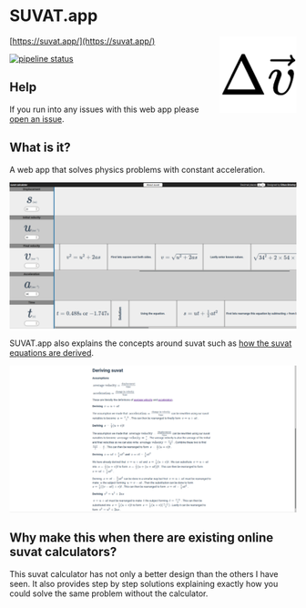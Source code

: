 # SUVAT.app

<img align="right" width="135" src="src/assets/logo.png">

[https://suvat.app/](https://suvat.app/)

[![pipeline status](https://github.com/eopb/SUVAT.app/actions/workflows/node.js.yml/badge.svg)](https://github.com/eopb/SUVAT.app/actions)

## Help

If you run into any issues with this web app please [open an issue](https://github.com/eopb/SUVAT.app/issues/new/choose).

## What is it?

A web app that solves physics problems with constant acceleration.

![](screenshot.png)

SUVAT.app also explains the concepts around suvat such as [how the suvat equations are derived](https://suvat.app/about.html#deriving).

![](screenshotabout.png)

## Why make this when there are existing online suvat calculators?

This suvat calculator has not only a better design than the others I have seen. It also provides step by step solutions explaining exactly how you could solve the same problem without the calculator.
